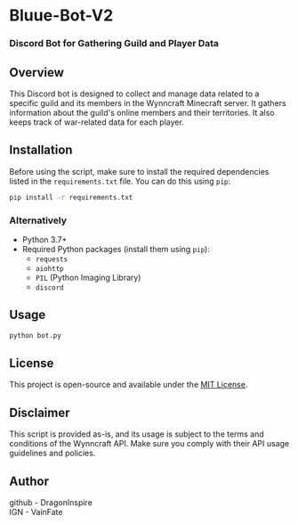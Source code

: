 # Bluue-Bot-V2
### Discord Bot for Gathering Guild and Player Data

## Overview
This Discord bot is designed to collect and manage data related to a specific guild and its members in the Wynncraft Minecraft server. It gathers information about the guild's online members and their territories. It also keeps track of war-related data for each player.

## Installation

Before using the script, make sure to install the required dependencies listed in the `requirements.txt` file. You can do this using `pip`:

```bash
pip install -r requirements.txt
```
### Alternatively
- Python 3.7+
- Required Python packages (install them using `pip`):
  - `requests`
  - `aiohttp`
  - `PIL` (Python Imaging Library)
  - `discord`

## Usage
```bash
python bot.py
```

## License
This project is open-source and available under the [MIT License](LICENSE).

## Disclaimer

This script is provided as-is, and its usage is subject to the terms and conditions of the Wynncraft API. Make sure you comply with their API usage guidelines and policies.

## Author

github - DragonInspire <br>
IGN - VainFate
